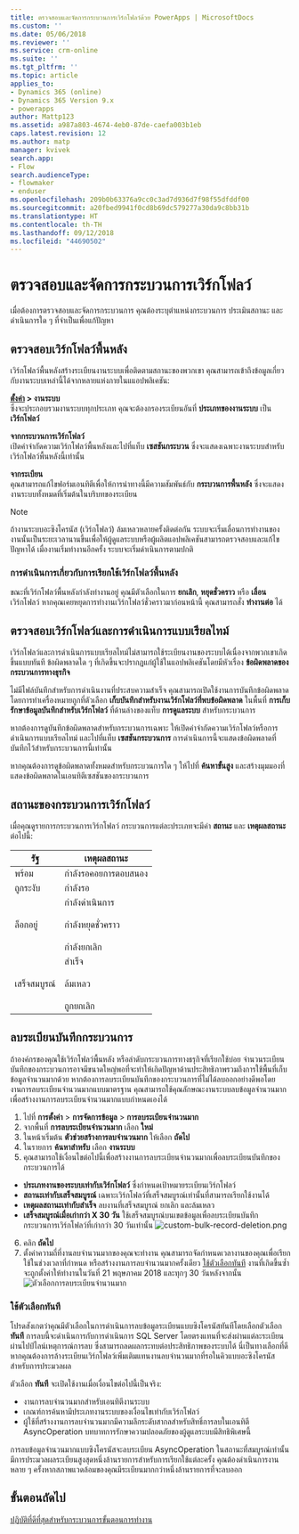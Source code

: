 ```yaml
---
title: ตรวจสอบและจัดการกระบวนการเวิร์กโฟลว์ด้วย PowerApps | MicrosoftDocs
ms.custom: ''
ms.date: 05/06/2018
ms.reviewer: ''
ms.service: crm-online
ms.suite: ''
ms.tgt_pltfrm: ''
ms.topic: article
applies_to:
- Dynamics 365 (online)
- Dynamics 365 Version 9.x
- powerapps
author: Mattp123
ms.assetid: a987a803-4674-4eb0-87de-caefa003b1eb
caps.latest.revision: 12
ms.author: matp
manager: kvivek
search.app:
- Flow
search.audienceType:
- flowmaker
- enduser
ms.openlocfilehash: 209b0b63376a9cc0c3ad7d936d7f98f55dfddf00
ms.sourcegitcommit: a20fbed9941f0cd8b69dc579277a30da9c8bb31b
ms.translationtype: HT
ms.contentlocale: th-TH
ms.lasthandoff: 09/12/2018
ms.locfileid: "44690502"
---
```

# <a name="monitor-and-manage-workflow-processes"></a>ตรวจสอบและจัดการกระบวนการเวิร์กโฟลว์

เมื่อต้องการตรวจสอบและจัดการกระบวนการ คุณต้องระบุตำแหน่งกระบวนการ ประเมินสถานะ และดำเนินการใด ๆ ที่จำเป็นเพื่อแก้ปัญหา  
  
<a name="BKMK_MonitorAsyncWorkflows"></a>   
## <a name="monitoring-background-workflows"></a>ตรวจสอบเวิร์กโฟลว์พื้นหลัง  
 เวิร์กโฟลว์พื้นหลังสร้างระเบียนงานระบบเพื่อติดตามสถานะของพวกเขา คุณสามารถเข้าถึงข้อมูลเกี่ยวกับงานระบบเหล่านี้ได้จากหลายแห่งภายในแแอปพลิเคชัน:  
  
 **[ตั้งค่า](/powerapps/maker/model-driven-apps/advanced-navigation#settings) > งานระบบ**  
 ซึ่งจะประกอบรวมงานระบบทุกประเภท คุณจะต้องกรองระเบียนอันที่ **ประเภทของงานระบบ** เป็น **เวิร์กโฟลว์**  
  
 **จากกระบวนการเวิร์กโฟลว์**  
 เปิดคำจำกัดความเวิร์กโฟลว์พื้นหลังและไปที่แท็บ **เซสชันกระบวน** ซึ่งจะแสดงเฉพาะงานระบบสำหรับเวิร์กโฟลว์พื้นหลังนี้เท่านั้น  
  
 **จากระเบียน**  
 คุณสามารถแก้ไขฟอร์มเอนทิตีเพื่อให้การนำทางนี้มีความสัมพันธ์กับ **กระบวนการพื้นหลัง** ซึ่งจะแสดงงานระบบทั้งหมดที่เริ่มต้นในบริบทของระเบียน  
  
> [!NOTE]
>  ถ้างานระบบอะซิงโครนัส (เวิร์กโฟลว์) ล้มเหลวหลายครั้งติดต่อกัน ระบบจะเริ่มเลื่อนการทำงานของงานนั้นเป็นระยะเวลานานขึ้นเพื่อให้ผู้ดูแลระบบหรือผู้ผลิตแอปพลิเคชันสามารถตรวจสอบและแก้ไขปัญหาได้ เมื่องานเริ่มทำงานอีกครั้ง ระบบจะเริ่มดำเนินการตามปกติ  
  
<a name="BKMK_ActionsOnRunningWorkflows"></a>   
### <a name="actions-on-running-background-workflows"></a>การดำเนินการเกี่ยวกับการเรียกใช้เวิร์กโฟลว์พื้นหลัง  
 ขณะที่เวิร์กโฟลว์พื้นหลังกำลังทำงานอยู่ คุณมีตัวเลือกในการ **ยกเลิก**, **หยุดชั่วคราว** หรือ **เลื่อน** เวิร์กโฟลว์ หากคุณเคยหยุดการทำงานเวิร์กโฟลว์ชั่วคราวมาก่อนหน้านี้ คุณสามารถสั่ง **ทำงานต่อ** ได้  
  
<a name="BKMK_MonitorSyncWorkflows"></a>   
## <a name="monitoring-real-time-workflows-and-actions"></a>ตรวจสอบเวิร์กโฟลว์และการดำเนินการแบบเรียลไทม์  
 เวิร์กโฟลว์และการดำเนินการแบบเรียลไทม์ไม่สามารถใช้ระเบียนงานของระบบได้เนื่องจากพวกเขาเกิดขึ้นแบบทันที ข้อผิดพลาดใด ๆ ที่เกิดขึ้นจะปรากฏแก่ผู้ใช้ในแอปพลิเคชันโดยมีหัวเรื่อง **ข้อผิดพลาดของกระบวนการทางธุรกิจ**  
  
 ไม่มีไฟล์บันทึกสำหรับการดำเนินงานที่ประสบความสำเร็จ คุณสามารถเปิดใช้งานการบันทึกข้อผิดพลาดโดยการทำเครื่องหมายถูกที่ตัวเลือก **เก็บบันทึกสำหรับงานเวิร์กโฟลว์ที่พบข้อผิดพลาด** ในพื้นที่ **การเก็บรักษาข้อมูลบันทึกสำหรับเวิร์กโฟลว์** ที่ด้านล่างของแท็บ **การดูแลระบบ** สำหรับกระบวนการ  
  
 หากต้องการดูบันทึกข้อผิดพลาดสำหรับกระบวนการเฉพาะ ให้เปิดคำจำกัดความเวิร์กโฟลว์หรือการดำเนินการแบบเรียลไทม์ และไปที่แท็บ **เซสชันกระบวนการ** การดำเนินการนี้จะแสดงข้อผิดพลาดที่บันทึกไว้สำหรับกระบวนการนี้เท่านั้น  
  
 หากคุณต้องการดูข้อผิดพลาดทั้งหมดสำหรับกระบวนการใด ๆ ให้ไปที่ **ค้นหาขั้นสูง** และสร้างมุมมองที่แสดงข้อผิดพลาดในเอนทิตีเซสชันของกระบวนการ  
  
<a name="BKMK_StatusOfWorkflowProcesses"></a>   
## <a name="status-of-workflow-processes"></a>สถานะของกระบวนการเวิร์กโฟลว์  
 เมื่อคุณดูรายการกระบวนการเวิร์กโฟลว์ กระบวนการแต่ละประเภทจะมีค่า  **สถานะ** และ **เหตุผลสถานะ** ต่อไปนี้:  
  
|รัฐ|เหตุผลสถานะ|  
|-----------|-------------------|  
|พร้อม|กำลังรอคอยการตอบสนอง|  
|ถูกระงับ|กำลังรอ|  
|ล็อกอยู่|กำลังดำเนินการ<br /><br /> กำลังหยุดชั่วคราว<br /><br /> กำลังยกเลิก|  
|เสร็จสมบูรณ์|สำเร็จ<br /><br /> ล้มเหลว<br /><br /> ถูกยกเลิก|  

## <a name="deleting-process-log-records"></a>ลบระเบียนบันทึกกระบวนการ

ถ้าองค์กรของคุณใช้เวิร์กโฟลว์พื้นหลัง หรือลำดับกระบวนการทางธรุกิจที่เรียกใช้บ่อย จำนวนระเบียนบันทึกของกระบวนการอาจมีขนาดใหญ่พอที่จะทำให้เกิดปัญหาด้านประสิทธิภาพรวมถึงการใช้พื้นที่เก็บข้อมูลจำนวนมากด้วย หากต้องการลบระเบียนบันทึกของกระบวนการที่ไม่ได้ลบออกอย่างดีพอโดยงานการลบระเบียนจำนวนมากแบบมาตรฐาน คุณสามารถใช้คุณลักษณะงานระบบลบข้อมูลจำนวนมากเพื่อสร้างงานการลบระเบียนจำนวนมากแบบกำหนดเองได้

1. ไปที่ **การตั้งค่า** > **การจัดการข้อมูล** > **การลบระเบียนจำนวนมาก**
2. จากพื้นที่ **การลบระเบียนจำนวนมาก** เลือก **ใหม่** 
3. ในหน้าเริ่มต้น **ตัวช่วยสร้างการลบจำนวนมาก** ให้เลือก **ถัดไป**
4. ในรายการ **ค้นหาสำหรับ** เลือก **งานระบบ**
5. คุณสามารถใช้เงื่อนไขต่อไปนี้เพื่อสร้างงานการลบระเบียนจำนวนมากเพื่อลบระเบียนบันทึกของกระบวนการได้ 
 - **ประเภทงานของระบบเท่ากับเวิร์กโฟลว์** ซึ่งกำหนดเป้าหมายระเบียนเวิร์กโฟลว์ 
 - **สถานะเท่ากับเสร็จสมบูรณ์** เฉพาะเวิร์กโฟลว์ที่เสร็จสมบูรณ์เท่านั้นที่สามารถเรียกใช้งานได้
 - **เหตุผลสถานะเท่ากับสำเร็จ** ลบงานที่เสร็จสมบูรณ์ ยกเลิก และล้มเหลว
 - **เสร็จสมบูรณ์เมื่อเก่ากว่า X 30 วัน** ใช้เสร็จสมบูรณ์บนเขตข้อมูลเพื่อลบระเบียนบันทึกกระบวนการเวิร์กโฟลว์ที่เก่ากว่า 30 วันเท่านั้น
 ![custom-bulk-record-deletion.png](media/custom-bulk-record-deletion.png)
6. คลิก **ถัดไป**
7. ตั้งค่าความถี่ที่งานลบจำนวนมากของคุณจะทำงาน คุณสามารถจัดกำหนดเวลางานของคุณเพื่อเรียกใช้ในช่วงเวลาที่กำหนด หรือสร้างงานการลบจำนวนมากครั้งเดียว [ใช้ตัวเลือกทันที](#using-the-immediately-option) งานที่เกิดขึ้นซ้ำจะถูกตั้งค่าให้ทำงานในวันที่ 21 พฤษภาคม 2018 และทุกๆ 30 วันหลังจากนั้น 
![ตัวเลือกการลบระเบียนจำนวนมาก](media/custom-bulk-record-delete-options.png)

### <a name="using-the-immediately-option"></a>ใช้ตัวเลือกทันที

โปรดสังเกตว่าคุณมีตัวเลือกในการดำเนินการลบข้อมูลระเบียนแบบซิงโครนัสทันทีโดยเลือกตัวเลือก **ทันที** การลบนี้จะดำเนินการกับการดำเนินการ SQL Server โดยตรงแทนที่จะส่งผ่านแต่ละระเบียนผ่านไปป์ไลน์เหตุการณ์การลบ ซึ่งสามารถลดผลกระทบต่อประสิทธิภาพของระบบได้ นี่เป็นทางเลือกที่ดีหากคุณต้องการล้างระเบียนเวิร์กโฟลว์เพิ่มเติมแทนงานลบจำนวนมากที่รอในคิวแบบอะซิงโครนัสสำหรับการประมวลผล 

ตัวเลือก **ทันที** จะเปิดใช้งานเมื่อเงื่อนไขต่อไปนี้เป็นจริง: 
- งานการลบจำนวนมากสำหรับเอนทิตีงานระบบ
- เกณฑ์การค้นหามีประเภทงานระบบของเงื่อนไขเท่ากับเวิร์กโฟลว์ 
- ผู้ใช้ที่สร้างงานการลบจำนวนมากมีความลึกระดับสากลสำหรับสิทธิ์การลบในเอนทิตี AsyncOperation บทบาทการรักษาความปลอดภัยของผู้ดูแลระบบมีสิทธิพิเศษนี้  

การลบข้อมูลจำนวนมากแบบซิงโครนัสจะลบระเบียน AsyncOperation ในสถานะที่สมบูรณ์เท่านั้น มีการประมวลผลระเบียนสูงสุดหนึ่งล้านรายการสำหรับการเรียกใช้แต่ละครั้ง คุณต้องดำเนินการงานหลาย ๆ ครั้งหากสภาพแวดล้อมของคุณมีระเบียนมากกว่าหนึ่งล้านรายการที่จะลบออก  
  
## <a name="next-steps"></a>ขั้นตอนถัดไป   
 [ปฏิบัติที่ดีที่สุดสำหรับกระบวนการขั้นตอนการทำงาน](best-practices-workflow-processes.md) <br />

